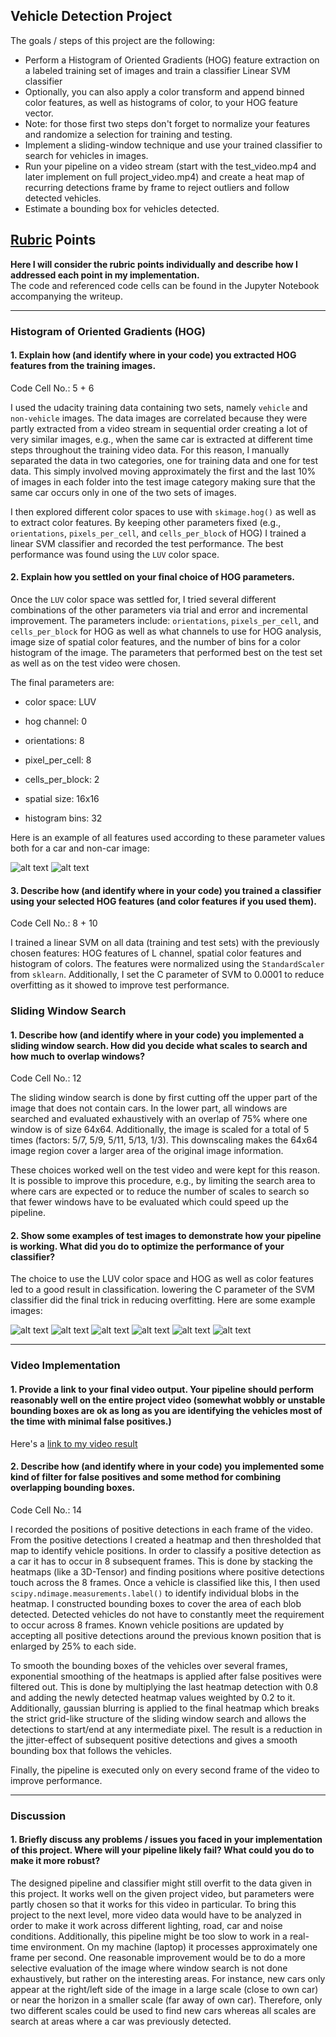 ## **Vehicle Detection Project**

The goals / steps of this project are the following:

* Perform a Histogram of Oriented Gradients (HOG) feature extraction on a labeled training set of images and train a classifier Linear SVM classifier
* Optionally, you can also apply a color transform and append binned color features, as well as histograms of color, to your HOG feature vector. 
* Note: for those first two steps don't forget to normalize your features and randomize a selection for training and testing.
* Implement a sliding-window technique and use your trained classifier to search for vehicles in images.
* Run your pipeline on a video stream (start with the test_video.mp4 and later implement on full project_video.mp4) and create a heat map of recurring detections frame by frame to reject outliers and follow detected vehicles.
* Estimate a bounding box for vehicles detected.

[//]: # (Image References)
[features1]: ./output_images/features1.png
[features2]: ./output_images/features2.png
[pipeline1]: ./output_images/pipeline1.png
[pipeline2]: ./output_images/pipeline2.png
[pipeline3]: ./output_images/pipeline3.png
[pipeline4]: ./output_images/pipeline4.png
[pipeline5]: ./output_images/pipeline5.png
[pipeline6]: ./output_images/pipeline6.png

## [Rubric](https://review.udacity.com/#!/rubrics/513/view) Points
**Here I will consider the rubric points individually and describe how I addressed each point in my implementation.**  
The code and referenced code cells can be found in the Jupyter Notebook accompanying the writeup.

---
### Histogram of Oriented Gradients (HOG)

#### 1. Explain how (and identify where in your code) you extracted HOG features from the training images.

Code Cell No.: 5 + 6

I used the udacity training data containing two sets, namely `vehicle` and `non-vehicle` images. The data images are correlated because they were partly extracted from a video stream in sequential order creating a lot of very similar images, e.g., when the same car is extracted at different time steps throughout the training video data. For this reason, I manually separated the data in two categories, one for training data and one for test data. This simply involved moving approximately the first and the last 10% of images in each folder into the test image category making sure that the same car occurs only in one of the two sets of images.

I then explored different color spaces to use with `skimage.hog()` as well as to extract color features. By keeping other parameters fixed (e.g., `orientations`, `pixels_per_cell`, and `cells_per_block` of HOG) I trained a linear SVM classifier and recorded the test performance. The best performance was found using the `LUV` color space.

#### 2. Explain how you settled on your final choice of HOG parameters.

Once the `LUV` color space was settled for, I tried several different combinations of the other parameters via trial and error and incremental improvement. The parameters include: `orientations`, `pixels_per_cell`, and `cells_per_block` for HOG as well as what channels to use for HOG analysis, image size of spatial color features, and the number of bins for a color histogram of the image. The parameters that performed best on the test set as well as on the test video were chosen.

The final parameters are:  
* color space: LUV  

* hog channel: 0  
* orientations: 8  
* pixel_per_cell: 8  
* cells_per_block: 2  

* spatial size: 16x16  
* histogram bins: 32  

Here is an example of all features used according to these parameter values both for a car and non-car image:

![alt text][features1]
![alt text][features2]

#### 3. Describe how (and identify where in your code) you trained a classifier using your selected HOG features (and color features if you used them).

Code Cell No.: 8 + 10

I trained a linear SVM on all data (training and test sets) with the previously chosen features: HOG features of L channel, spatial color features and histogram of colors. The features were normalized using the `StandardScaler` from `sklearn`. Additionally, I set the C parameter of SVM to 0.0001 to reduce overfitting as it showed to improve test performance.


### Sliding Window Search

#### 1. Describe how (and identify where in your code) you implemented a sliding window search.  How did you decide what scales to search and how much to overlap windows?

Code Cell No.: 12

The sliding window search is done by first cutting off the upper part of the image that does not contain cars. In the lower part, all windows are searched and evaluated exhaustively with an overlap of 75% where one window is of size 64x64. Additionally, the image is scaled for a total of 5 times (factors: 5/7, 5/9, 5/11, 5/13, 1/3). This downscaling makes the 64x64 image region cover a larger area of the original image information. 

These choices worked well on the test video and were kept for this reason. It is possible to improve this procedure, e.g., by limiting the search area to where cars are expected or to reduce the number of scales to search so that fewer windows have to be evaluated which could speed up the pipeline.


#### 2. Show some examples of test images to demonstrate how your pipeline is working.  What did you do to optimize the performance of your classifier?

The choice to use the LUV color space and HOG as well as color features led to a good result in classification. lowering the C parameter of the SVM classifier did the final trick in reducing overfitting.
Here are some example images:

![alt text][pipeline1]
![alt text][pipeline2]
![alt text][pipeline3]
![alt text][pipeline4]
![alt text][pipeline5]
![alt text][pipeline6]

---

### Video Implementation

#### 1. Provide a link to your final video output.  Your pipeline should perform reasonably well on the entire project video (somewhat wobbly or unstable bounding boxes are ok as long as you are identifying the vehicles most of the time with minimal false positives.)
Here's a [link to my video result](./videos/project_video_detection.mp4)


#### 2. Describe how (and identify where in your code) you implemented some kind of filter for false positives and some method for combining overlapping bounding boxes.

Code Cell No.: 14

I recorded the positions of positive detections in each frame of the video.  From the positive detections I created a heatmap and then thresholded that map to identify vehicle positions. In order to classify a positive detection as a car it has to occur in 8 subsequent frames. This is done by stacking the heatmaps (like a 3D-Tensor) and finding positions where positive detections touch across the 8 frames.
Once a vehicle is classified like this, I then used `scipy.ndimage.measurements.label()` to identify individual blobs in the heatmap. I constructed bounding boxes to cover the area of each blob detected.
Detected vehicles do not have to constantly meet the requirement to occur across 8 frames. Known vehicle positions are updated by accepting all positive detections around the previous known position that is enlarged by 25% to each side.

To smooth the bounding boxes of the vehicles over several frames, exponential smoothing of the heatmaps is applied after false positives were filtered out. This is done by multiplying the last heatmap detection with 0.8 and adding the newly detected heatmap values weighted by 0.2 to it. Additionally, gaussian blurring is applied to the final heatmap which breaks the strict grid-like structure of the sliding window search and allows the detections to start/end at any intermediate pixel. The result is a reduction in the jitter-effect of subsequent positive detections and gives a smooth bounding box that follows the vehicles.

Finally, the pipeline is executed only on every second frame of the video to improve performance.

---

### Discussion

#### 1. Briefly discuss any problems / issues you faced in your implementation of this project.  Where will your pipeline likely fail?  What could you do to make it more robust?

The designed pipeline and classifier might still overfit to the data given in this project. It works well on the given project video, but parameters were partly chosen so that it works for this video in particular. To bring this project to the next level, more video data would have to be analyzed in order to make it work across different lighting, road, car and noise conditions. Additionally, this pipeline might be too slow to work in a real-time environment. On my machine (laptop) it processes approximately one frame per second. One reasonable improvement would be to do a more selective evaluation of the image where window search is not done exhaustively, but rather on the interesting areas. For instance, new cars only appear at the right/left side of the image in a large scale (close to own car) or near the horizon in a smaller scale (far away of own car). Therefore, only two different scales could be used to find new cars whereas all scales are search at areas where a car was previously detected.

